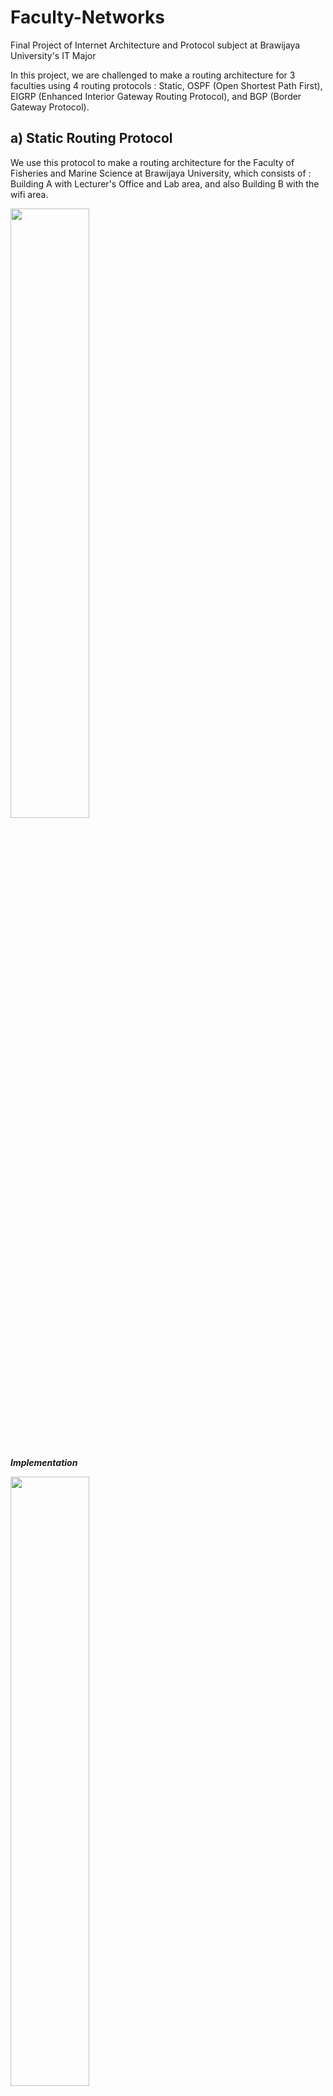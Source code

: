 # Faculty-Networks
Final Project of Internet Architecture and Protocol subject at Brawijaya University's IT Major

In this project, we are challenged to make a routing architecture for 3 faculties using 4 routing protocols : Static, OSPF (Open Shortest Path First), EIGRP (Enhanced Interior Gateway Routing Protocol), and BGP (Border Gateway Protocol).

**a) Static Routing Protocol**
----------------------------------------------------
We use this protocol to make a routing architecture for the Faculty of Fisheries and Marine Science at Brawijaya University, which consists of : Building A with Lecturer's Office and Lab area, and also Building B with the wifi area.

<img src="https://github.com/damahindra/Faculty-Networks/assets/105963394/c7faa1e5-8255-42bb-9178-9a3cc1db871f" width=50%/>

<br><br>
**_Implementation_**

<img src="https://github.com/damahindra/Faculty-Networks/assets/105963394/ce91f91b-8d9b-4aaf-ae2c-fcee4e0b2b62" width=50%/>

**b) EIGRP Routing Protocol**
----------------------------------------------------
We use this protocol to make a routing architecture for the Faculty of Administrative Science at Brawijaya University, which consists of : Building A with Lecturer's Office and Lab area, and also Building B with the wifi area.

<img src="https://github.com/damahindra/Faculty-Networks/assets/105963394/762953df-27bb-4c25-8943-25b927820def" width=50%/>

<br><br>
**_Implementation_**

<img src="https://github.com/damahindra/Faculty-Networks/assets/105963394/85fae0af-976b-4130-88cd-e0fde22dd981" width=50%/>

**c) OSPF Routing Protocol**
----------------------------------------------------
We use this protocol to make a routing architecture for the Faculty of Computer Science at Brawijaya University, which consists of : Building A with Lecturer's Office and Lab area, and also Building B with the wifi area.

<img src="https://github.com/damahindra/Faculty-Networks/assets/105963394/b5b34539-4af9-4ee9-b587-40d69f5cb345" width=50%/>

<br><br>
**_Implementation_**

<img src="https://github.com/damahindra/Faculty-Networks/assets/105963394/bfcf210a-31c8-488e-8578-70e884e3c0fc" width=50%/>

**d) BGP Routing Protocol**
----------------------------------------------------
We use this protocol to connect the routers of each respective faculties. With this protocol, these faculties can communicate with each other despite the different protocols that are used.

**_Implementation_**

<img src="https://github.com/damahindra/Faculty-Networks/assets/105963394/560ef19d-8e87-4c22-ac41-68173804a855" width=50%/>

<br><br>
**Full View of Project**
---------------------------------------------------

<img src="https://github.com/damahindra/Faculty-Networks/assets/105963394/749861a8-b979-44df-bd93-89fe5026c8ff" width=50%/>









